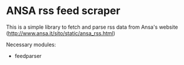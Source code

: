 # ANSA rss feed scraper

This is a simple library to fetch and parse rss data from Ansa's website (http://www.ansa.it/sito/static/ansa_rss.html)

Necessary modules:
- feedparser
